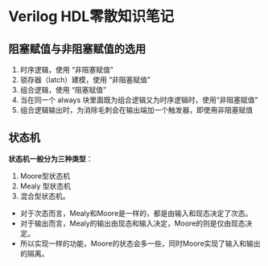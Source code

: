 # Verilog HDL零散知识笔记

## 阻塞赋值与非阻塞赋值的选用

1. 时序逻辑，使用 “非阻塞赋值”
2. 锁存器（latch）建模，使用 “非阻塞赋值”
3. 组合逻辑，使用 “阻塞赋值”
4. 当在同一个 always 块里面既为组合逻辑又为时序逻辑时，使用“非阻塞赋值”
5. 组合逻辑输出时，为消除毛刺会在输出端加一个触发器，即使用非阻塞赋值

## 状态机

**状态机一般分为三种类型**：

1. Moore型状态机
2. Mealy 型状态机
3. 混合型状态机。

* 对于次态而言，Mealy和Moore是一样的，都是由输入和现态决定了次态。
* 对于输出而言，Mealy的输出由现态和输入决定，Moore的则是仅由现态决定。
* 所以实现一样的功能，Moore的状态会多一些，同时Moore实现了输入和输出的隔离。
